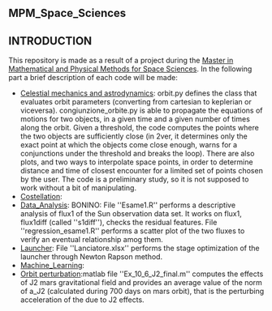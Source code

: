 ## MPM_Space_Sciences ##

## INTRODUCTION ##
This repository is made as a result of a project during the [Master in Mathematical and Physical Methods for Space Sciences](https://mpmss.i-learn.unito.it/). 
In the following part a brief description of each code will be made:
   - [Celestial mechanics and astrodynamics](https://github.com/andreasemeraro/MPM_Space_Sciences/tree/main/Celestial%20mechanics%20and%20astrodynamics): orbit.py defines the class that evaluates orbit parameters (converting from cartesian to keplerian or viceversa). congiunzione_orbite.py is able to propagate the equations of motions for two objects, in a given time and a given number of times along the orbit. Given a threshold, the code computes the points where the two objects are sufficiently close (in 2ver, it determines only the exact point at which the objects come close enough, warns for a conjunctions under the threshold and breaks the loop). There are also plots, and two ways to interpolate space points, in order to determine distance and time of closest encounter for a limited set of points chosen by the user. The code is a preliminary study, so it is not supposed to work without a bit of manipulating.
   - [Costellation](https://github.com/andreasemeraro/MPM_Space_Sciences/tree/main/Costellation):
   - [Data_Analysis](https://github.com/andreasemeraro/MPM_Space_Sciences/tree/main/Data_Analysis): BONINO: File ''Esame1.R'' performs a descriptive analysis of flux1 of the Sun observation data set. It works on flux1, flux1diff (called ''s1diff''), checks the residual features. File ''regression_esame1.R'' performs a scatter plot of the two fluxes to verify an eventual relationship amog them.
   - [Launcher](https://github.com/andreasemeraro/MPM_Space_Sciences/tree/main/Launcher): File ''Lanciatore.xlsx'' performs the stage optimization of the launcher through Newton Rapson method.
   - [Machine_Learning](https://github.com/andreasemeraro/MPM_Space_Sciences/tree/main/Machine_Learning):
   - [Orbit perturbation](https://github.com/andreasemeraro/MPM_Space_Sciences/tree/main/Orbit%20perturbation):matlab file ''Ex_10_6_J2_final.m'' computes the effects of J2 mars gravitational field and provides an average value of the norm of a_J2 (calculated during 700 days on mars orbit), that is the perturbing acceleration of the due to J2 effects.
